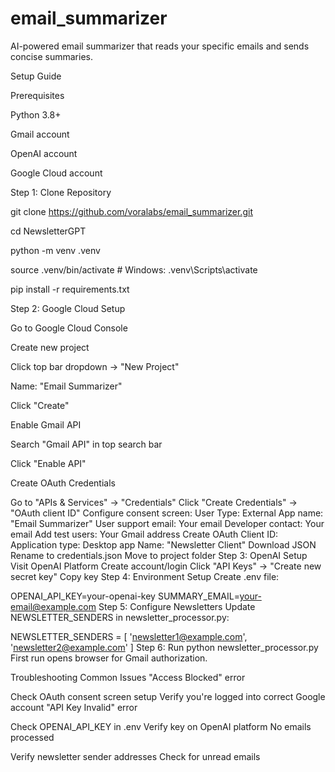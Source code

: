 # email_summarizer
AI-powered email summarizer that reads your specific emails and sends concise summaries.

Setup Guide


Prerequisites

Python 3.8+

Gmail account

OpenAI account

Google Cloud account

Step 1: Clone Repository

git clone https://github.com/voralabs/email_summarizer.git

cd NewsletterGPT

python -m venv .venv

source .venv/bin/activate  # Windows: .venv\Scripts\activate

pip install -r requirements.txt


Step 2: Google Cloud Setup

Go to Google Cloud Console


Create new project

Click top bar dropdown → "New Project"

Name: "Email Summarizer"

Click "Create"

Enable Gmail API


Search "Gmail API" in top search bar

Click "Enable API"

Create OAuth Credentials

Go to "APIs & Services" → "Credentials"
Click "Create Credentials" → "OAuth client ID"
Configure consent screen:
User Type: External
App name: "Email Summarizer"
User support email: Your email
Developer contact: Your email
Add test users:
Your Gmail address
Create OAuth Client ID:
Application type: Desktop app
Name: "Newsletter Client"
Download JSON
Rename to credentials.json
Move to project folder
Step 3: OpenAI Setup
Visit OpenAI Platform
Create account/login
Click "API Keys" → "Create new secret key"
Copy key
Step 4: Environment Setup
Create .env file:

OPENAI_API_KEY=your-openai-key
SUMMARY_EMAIL=your-email@example.com
Step 5: Configure Newsletters
Update NEWSLETTER_SENDERS in newsletter_processor.py:

NEWSLETTER_SENDERS = [
    'newsletter1@example.com',
    'newsletter2@example.com'
]
Step 6: Run
python newsletter_processor.py
First run opens browser for Gmail authorization.

Troubleshooting
Common Issues
"Access Blocked" error

Check OAuth consent screen setup
Verify you're logged into correct Google account
"API Key Invalid" error

Check OPENAI_API_KEY in .env
Verify key on OpenAI platform
No emails processed

Verify newsletter sender addresses
Check for unread emails
